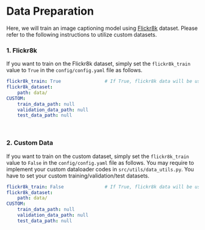 # Data Preparation
Here, we will train an image captioning model using [Flickr8k](https://www.kaggle.com/datasets/adityajn105/flickr8k) dataset.
Please refer to the following instructions to utilize custom datasets.


### 1. Flickr8k
If you want to train on the Flickr8k dataset, simply set the `flickr8k_train` value to `True` in the `config/config.yaml` file as follows.
```yaml
flickr8k_train: True                # If True, flickr8k data will be used.
flickr8k_dataset:
    path: data/
CUSTOM:
    train_data_path: null
    validation_data_path: null
    test_data_path: null
```
<br>

### 2. Custom Data
If you want to train on the custom dataset, simply set the `flickr8k_train` value to `False` in the `config/config.yaml` file as follows.
You may require to implement your custom dataloader codes in `src/utils/data_utils.py`.
You have to set your custom training/validation/test datasets.
```yaml
flickr8k_train: False               # If True, flickr8k data will be used.
flickr8k_dataset:
    path: data/
CUSTOM:
    train_data_path: null
    validation_data_path: null
    test_data_path: null
```
<br>